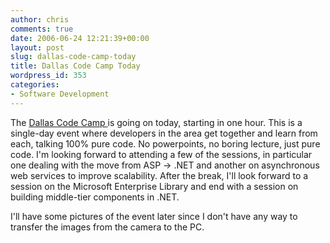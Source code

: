 ```yaml
---
author: chris
comments: true
date: 2006-06-24 12:21:39+00:00
layout: post
slug: dallas-code-camp-today
title: Dallas Code Camp Today
wordpress_id: 353
categories:
- Software Development
---
```


The [Dallas Code Camp ](http://www.dallascodecamp.com/)is going on today, starting in one hour. This is a single-day event where developers in the area get together and learn from each, talking 100% pure code. No powerpoints, no boring lecture, just pure code. I'm looking forward to attending a few of the sessions, in particular one dealing with the move from ASP -> .NET and another on asynchronous web services to improve scalability. After the break, I'll look forward to a session on the Microsoft Enterprise Library and end with a session on building middle-tier components in .NET.

I'll have some pictures of the event later since I don't have any way to transfer the images from the camera to the PC.
